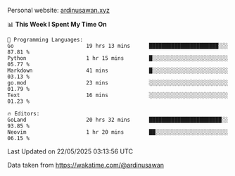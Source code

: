 Personal website: [ardinusawan.xyz](https://ardinusawan.xyz)

<!--START_SECTION:waka-->
📊 **This Week I Spent My Time On** 

```text
💬 Programming Languages: 
Go                       19 hrs 13 mins      ██████████████████████░░░   87.81 % 
Python                   1 hr 15 mins        █░░░░░░░░░░░░░░░░░░░░░░░░   05.77 % 
Markdown                 41 mins             █░░░░░░░░░░░░░░░░░░░░░░░░   03.13 % 
go.mod                   23 mins             ░░░░░░░░░░░░░░░░░░░░░░░░░   01.79 % 
Text                     16 mins             ░░░░░░░░░░░░░░░░░░░░░░░░░   01.23 % 

🔥 Editors: 
GoLand                   20 hrs 32 mins      ███████████████████████░░   93.85 % 
Neovim                   1 hr 20 mins        ██░░░░░░░░░░░░░░░░░░░░░░░   06.15 % 
```


 Last Updated on 22/05/2025 03:13:56 UTC
<!--END_SECTION:waka-->
Data taken from https://wakatime.com/@ardinusawan
